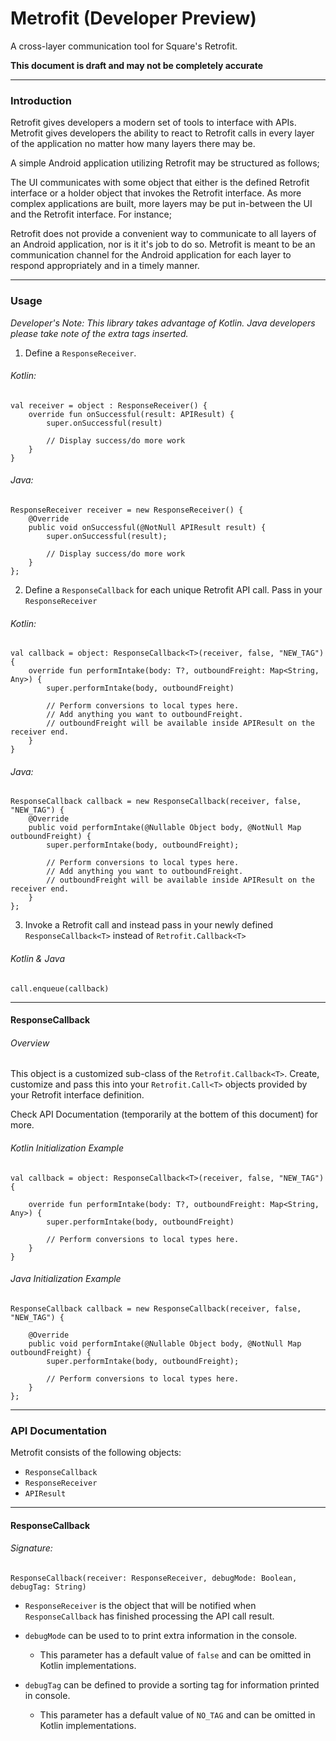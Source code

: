 # Metrofit (Developer Preview)

A cross-layer communication tool for Square's Retrofit.


**This document is draft and may not be completely accurate**

---

### Introduction

Retrofit gives developers a modern set of tools to interface with APIs. Metrofit gives developers the ability to react to Retrofit calls in every layer of the application no matter how many layers there may be.

A simple Android application utilizing Retrofit may be structured as follows;

The UI communicates with some object that either is the defined Retrofit interface or a holder object that invokes the Retrofit interface. As more complex applications are built, more layers may be put in-between the UI and the Retrofit interface. For instance;


Retrofit does not provide a convenient way to communicate to all layers of an Android application, nor is it it's job to do so. Metrofit is meant to be an communication channel for the Android application for each layer to respond appropriately and in a timely manner.

---

### Usage

*Developer's Note: This library takes advantage of Kotlin. Java developers please take note of the extra tags inserted.*


1) Define a `ResponseReceiver`.

###### Kotlin:

~~~~
val receiver = object : ResponseReceiver() {
    override fun onSuccessful(result: APIResult) {
        super.onSuccessful(result)

        // Display success/do more work
    }
}
~~~~
###### Java:
~~~~
ResponseReceiver receiver = new ResponseReceiver() {
    @Override
    public void onSuccessful(@NotNull APIResult result) {
        super.onSuccessful(result);
        
        // Display success/do more work
    }
};
~~~~


2) Define a `ResponseCallback` for each unique Retrofit API call. Pass in your `ResponseReceiver`

###### Kotlin:
~~~~
val callback = object: ResponseCallback<T>(receiver, false, "NEW_TAG") {
	override fun performIntake(body: T?, outboundFreight: Map<String, Any>) {
        super.performIntake(body, outboundFreight)

        // Perform conversions to local types here.
        // Add anything you want to outboundFreight.
        // outboundFreight will be available inside APIResult on the receiver end.
    }
}
~~~~

###### Java:

~~~~
ResponseCallback callback = new ResponseCallback(receiver, false, "NEW_TAG") {
    @Override
    public void performIntake(@Nullable Object body, @NotNull Map outboundFreight) {
        super.performIntake(body, outboundFreight);

        // Perform conversions to local types here.
        // Add anything you want to outboundFreight.
        // outboundFreight will be available inside APIResult on the receiver end.
    }
};
~~~~

    

3) Invoke a Retrofit call and instead pass in your newly defined `ResponseCallback<T>` instead of `Retrofit.Callback<T>`
	
###### Kotlin & Java
~~~~
call.enqueue(callback)
~~~~ 

---

#### ResponseCallback

###### Overview

This object is a customized sub-class of the `Retrofit.Callback<T>`. Create, customize and pass this into your `Retrofit.Call<T>` objects provided by your Retrofit interface definition. 

Check API Documentation (temporarily at the bottem of this document) for more.

###### Kotlin Initialization Example

~~~~
val callback = object: ResponseCallback<T>(receiver, false, "NEW_TAG") {

    override fun performIntake(body: T?, outboundFreight: Map<String, Any>) {
        super.performIntake(body, outboundFreight)
        
        // Perform conversions to local types here.
    }
}
~~~~

###### Java Initialization Example

~~~~
ResponseCallback callback = new ResponseCallback(receiver, false, "NEW_TAG") {

    @Override
    public void performIntake(@Nullable Object body, @NotNull Map outboundFreight) {
        super.performIntake(body, outboundFreight);
        
        // Perform conversions to local types here.
    }
};
~~~~


---

### API Documentation

Metrofit consists of the following objects:

* `ResponseCallback` 
* `ResponseReceiver`
* `APIResult`

---

#### ResponseCallback

###### Signature:

`ResponseCallback(receiver: ResponseReceiver, debugMode: Boolean, debugTag: String)`


* `ResponseReceiver` is the object that will be notified when `ResponseCallback` has finished processing the API call result.

* `debugMode` can be used to to print extra information in the console. 
	* This parameter has a default value of `false` and can be omitted in Kotlin implementations.
* `debugTag` can be defined to provide a sorting tag for information printed in console.
	* This parameter has a default value of `NO_TAG` and can be omitted in Kotlin implementations.

